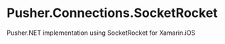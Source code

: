 Pusher.Connections.SocketRocket
===============================

Pusher.NET implementation using SocketRocket for Xamarin.iOS
